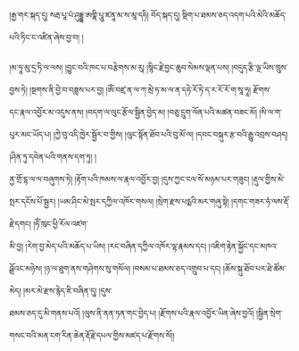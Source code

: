 ﻿  
།རྒྱ་གར་སྐད་དུ། སརྦ་པཱ་པཾ་ཤུདྡྷ་ཨགྣི་པཱུ་ཛནཱ་མ་ས་མཱ་དཧི། བོད་སྐད་དུ། སྡིག་པ་ཐམས་ཅད་འདག་པའི་མེའི་མཆོད་པའི་ཏིང་ང་འཛིན་ཞེས་བྱ་བ། །  
  
།མ་ཧཱ་མུ་དྲ་ཏི་ལ་ལས། །བྱུང་བའི་ཁང་པ་བརྩེགས་མ་རུ། །སྙིང་རྗེ་བྱང་ཆུབ་སེམས་ལྡན་པས། །བདུད་རྩི་ལྔ་ཡིས་ཁྲུས་བྱས་ཏེ། །སྔགས་ནི་བྱེ་བ་བཟླས་པར་བྱ། །ཨོཾ་བཛྲ་ན་ལ་ཀ་མྲེ་ཏ་མ་ལ་ན་དཧེ་རོ་ཏེ་ད་ར་རོ་རོ་ག་སཱ་ཧཱ། རྫོགས་  
དང་རྣལ་འབྱོར་མ་འདུས་ནས། །བདག་ལ་ལུང་རྩོལ་སྦྱིན་བྱེད་མ། །བཅུ་དྲུག་ལོན་པའི་མཚན་བཟང་མོ། །སི་ལ་ག་པུར་མང་ཡོད་པ། །ཀྱེ་བུ་འདི་ཁྱེར་སྦྱོར་བ་གྱིས། །ལུང་སྟོན་ཐོབ་པའི་བུ་མོ་ལ། །དབང་བསྐུར་རྩ་བའི་རྒྱུ་འབྲས་བཤད། །ཤིན་ཏུ་དབེན་པའི་གནས་དག་ཏུ། །  
ནྱ་གྲོ་དྷ་ལ་ལ་བཞུགས་ཏེ། །རྟོག་པའི་ཁམས་ལ་རྣལ་འབྱོར་བྱ། །དུས་ཀྱང་ངལ་སོ་མཉམ་པར་གཟུང། །རྡུལ་གྱིས་མེ་སྤར་དངོས་པོ་སྦྱར། །ཡམ་ཤིང་མེ་སྤར་དཀྱིལ་འཁོར་གསལ། །སྲེག་རྫས་པདྨའི་མར་གཞུ་སྟེ། །དགང་གཟར་ཧཾ་ལས་རྡོ་རྗེ་དགང། །ཧོཾ་ཁུང་ཕྱི་རོལ་འཛག་  
མི་བྱ། །རེག་བྱ་མེད་པའི་མཆོད་པ་ཡིས། །རང་བཞིན་དཀྱིལ་འཁོར་ལྷ་རྣམས་དང། །འཇིག་རྟེན་སྐྱོང་དང་མཁའ་འྒྲོའང་མཉེས། །ཉ་ལ་ཐུག་ནས་གཤེགས་སུ་གསོལ། །བསམ་པ་ཐམས་ཅད་འགྲུབ་པ་དང། །ཆོས་སྐུ་ཐོབ་པར་ཐེ་ཚོམ་མེད། །མར་མེ་རྫས་རྙེད་ཇི་བཞིན་དུ། །དུས་  
ཐམས་ཅད་དུ་མི་གནས་པའོ། །ལུས་ནི་ནན་ཏན་གང་བྱེད་པ། །རྫོགས་པའི་རྣལ་འབྱོར་ཡིན་ཞེས་བྱའོ། །སྦྱིན་སྲེག་གསང་བའི་མན་ངག་རིན་ཆེན་རྡོ་རྗེ་དཔལ་གྱིས་མཛད་པ་རྫོགས་སོ།།  
  
  
